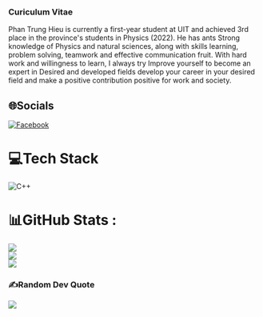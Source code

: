 ### Curiculum Vitae
Phan Trung Hieu is currently a first-year student at UIT
 and achieved 3rd place in the province's students in Physics (2022). He has ants
 Strong knowledge of Physics and natural sciences, along with skills
 learning, problem solving, teamwork and effective communication
fruit. With hard work and willingness to learn, I always try
Improve yourself to become an expert in
Desired and developed fields
develop your career in your desired field and make a positive contribution
 positive for work and society.


## 🌐Socials
[![Facebook](https://img.shields.io/badge/Facebook-%231877F2.svg?logo=Facebook&logoColor=white)](https://facebook.com/https://web.facebook.com/profile.php?id=100068400043226) 

# 💻Tech Stack
![C++](https://img.shields.io/badge/c++-%2300599C.svg?style=plastic&logo=c%2B%2B&logoColor=white)
# 📊GitHub Stats :
![](https://github-readme-stats.vercel.app/api?username=Shinicc&theme=radical&hide_border=false&include_all_commits=false&count_private=false)<br/>
![](https://github-readme-streak-stats.herokuapp.com/?user=Shinicc&theme=radical&hide_border=false)<br/>
![](https://github-readme-stats.vercel.app/api/top-langs/?username=Shinicc&theme=radical&hide_border=false&include_all_commits=false&count_private=false&layout=compact)

### ✍️Random Dev Quote
![](https://quotes-github-readme.vercel.app/api?type=horizontal&theme=radical)

